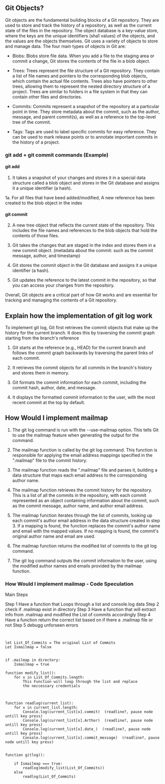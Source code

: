 ## Git Objects?

Git objects are the fundamental building blocks of a Git repository. They are used to store and track the history of a repository, as well as the current state of the files in the repository. The object database is a key-value store, where the keys are the unique identifiers (sha1 values) of the objects, and the values are the objects themselves. Git uses a variety of objects to store and manage data. The four main types of objects in Git are:

- Blobs: Blobs store file data. When you add a file to the staging area or commit a change, Git stores the contents of the file in a blob object.

- Trees: Trees represent the file structure of a Git repository. They contain a list of file names and pointers to the corresponding blob objects, which contain the actual file contents. Trees also have pointers to other trees, allowing them to represent the nested directory structure of a project. Trees are similar to folders in a file system in that they can contain other files and directories.

- Commits: Commits represent a snapshot of the repository at a particular point in time. They store metadata about the commit, such as the author, message, and parent commit(s), as well as a reference to the top-level tree of the commit.

- Tags: Tags are used to label specific commits for easy reference. They can be used to mark release points or to annotate important commits in the history of a project.

### git add + git commit commands (Example)

#### git add

1. It takes a snapshot of your changes and stores it in a special data structure called a blob object and stores in the Git database and assigns it a unique identifier (a hash).

1a. For all files that have beed added/modified, A new reference has been created to the blob object in the index

#### git commit

2. A new tree object that reflects the current state of the repository. This includes the file names and references to the blob objects that hold the contents of those files.

3. Git takes the changes that are staged in the index and stores them in a new commit object. (metadata about the commit: such as the commit message, author, and timestamp)

4. Git stores the commit object in the Git database and assigns it a unique identifier (a hash).

5. Git updates the reference to the latest commit in the repository, so that you can access your changes from the repository.

Overall, Git objects are a critical part of how Git works and are essential for tracking and managing the contents of a Git repository.

## Explain how the implementation of git log work

To implement git log, Git first retrieves the commit objects that make up the history for the current branch. It does this by traversing the commit graph starting from the branch's reference

1. Git starts at the reference (e.g., HEAD) for the current branch and follows the commit graph backwards by traversing the parent links of each commit.

2. It retrieves the commit objects for all commits in the branch's history and stores them in memory.

3. Git formats the commit information for each commit, including the commit hash, author, date, and message.

4. It displays the formatted commit information to the user, with the most recent commit at the top by default.

## How Would I implement mailmap

1. The git log command is run with the --use-mailmap option. This tells Git to use the mailmap feature when generating the output for the command.

2. The mailmap function is called by the git log command. This function is responsible for applying the email address mappings specified in the ".mailmap" file to the commit history.

3. The mailmap function reads the ".mailmap" file and parses it, building a data structure that maps each email address to the corresponding author name.

4. The mailmap function retrieves the commit history for the repository. This is a list of all the commits in the repository, with each commit represented as an object containing information about the commit, such as the commit message, author name, and author email address.

5. The mailmap function iterates through the list of commits, looking up each commit's author email address in the data structure created in step 3. If a mapping is found, the function replaces the commit's author name and email with the mapped values. If no mapping is found, the commit's original author name and email are used.

6. The mailmap function returns the modified list of commits to the git log command.

7. The git log command outputs the commit information to the user, using the modified author names and emails provided by the mailmap function.

### How Would I implement mailmap - Code Speculation

Main Steps

Step 1 Have a function that Loops through a list and console.log data
Step 2 check if .mailmap exist in directory
Step 3 Have a function that will extract info from .mailmap and modified the List of commits accordingly
Step 4 Have a function return the correct list based on if there a .mailmap file or not
Step 5 debugg unforseen errors

```


let List_Of_Commits = The original List of Commits
Let Ismailmap = false


if .mailmap in directory:
    Ismailmap = true

function modify_list():
    for x in List_Of_Commits.length:
        This Function will loop through the list and replace
        the neccessary credentials



function readlog(current_list):
    for x in current_list.length:
        Console.log(current_list[x].commit)  (readline?, pause node untill key press)
        Console.log(current_list[x].Arthor)  (readline?, pause node untill key press)
        Console.log(current_list[x].date_)  (readline?, pause node untill key press)
        Console.log(current_list[x].commit_message)  (readline?, pause node untill key press)


function gitlog():

    if Ismailmap === true:
        readlog(modify_list(List_Of_Commits))
    else
        readlog(List_Of_Commits)




```
